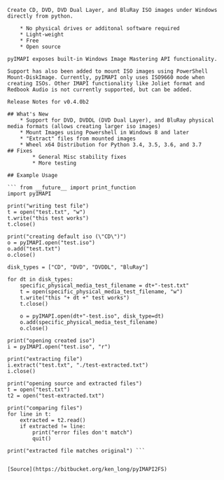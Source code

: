 
	Create CD, DVD, DVD Dual Layer, and BluRay ISO images under Windows directly from python.

		* No physical drives or additonal software required
		* Light-weight
		* Free 
		* Open source

	pyIMAPI exposes built-in Windows Image Mastering API functionality. 
	
	Support has also been added to mount ISO images using PowerShell Mount-DiskImage. Currently, pyIMAPI only uses ISO9660 mode when creating ISOs. Other IMAPI functionality like Joliet format and Redbook Audio is not currently supported, but can be added.  

	Release Notes for v0.4.0b2
	
	## What's New
		* Support for DVD, DVDDL (DVD Dual Layer), and BluRay physical media formats (allows creating larger iso images)
	 	* Mount Images using Powershell in Windows 8 and later
		* "Extract" files from mounted images 
		* Wheel x64 Distribution for Python 3.4, 3.5, 3.6, and 3.7 
	## Fixes
			* General Misc stability fixes
			* More testing

	## Example Usage

	``` from __future__ import print_function
	import pyIMAPI

	print("writing test file")
	t = open("test.txt", "w")
	t.write("this test works")
	t.close()

	print("creating default iso (\"CD\")")
	o = pyIMAPI.open("test.iso")
	o.add("test.txt")
	o.close()

	disk_types = ["CD", "DVD", "DVDDL", "BluRay"]

	for dt in disk_types:
		specific_physical_media_test_filename = dt+"-test.txt"
		t = open(specific_physical_media_test_filename, "w")
		t.write("this "+ dt +" test works")
		t.close()

		o = pyIMAPI.open(dt+"-test.iso", disk_type=dt)
		o.add(specific_physical_media_test_filename)
		o.close()

	print("opening created iso")
	i = pyIMAPI.open("test.iso", "r")

	print("extracting file")
	i.extract("test.txt", "./test-extracted.txt")
	i.close()

	print("opening source and extracted files")
	t = open("test.txt")
	t2 = open("test-extracted.txt")

	print("comparing files")
	for line in t:
		extracted = t2.read()
		if extracted != line:
			print("error files don't match")
			quit()

	print("extracted file matches original") ```


	[Source](https://bitbucket.org/ken_long/pyIMAPI2FS)
